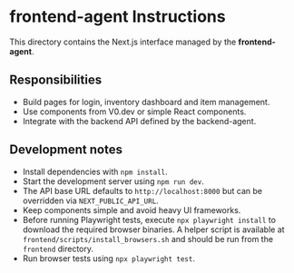 # frontend-agent Instructions

This directory contains the Next.js interface managed by the **frontend-agent**.

## Responsibilities
- Build pages for login, inventory dashboard and item management.
- Use components from V0.dev or simple React components.
- Integrate with the backend API defined by the backend-agent.

## Development notes
- Install dependencies with `npm install`.
- Start the development server using `npm run dev`.
- The API base URL defaults to `http://localhost:8000` but can be overridden via `NEXT_PUBLIC_API_URL`.
- Keep components simple and avoid heavy UI frameworks.
- Before running Playwright tests, execute `npx playwright install` to download the required browser binaries. A helper script is available at `frontend/scripts/install_browsers.sh` and should be run from the `frontend` directory.
- Run browser tests using `npx playwright test`.

